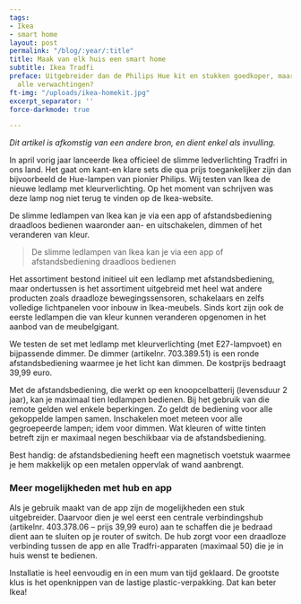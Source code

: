 ```yaml
---
tags:
- Ikea
- smart home
layout: post
permalink: "/blog/:year/:title"
title: Maak van elk huis een smart home
subtitle: Ikea Tradfi
preface: Uitgebreider dan de Philips Hue kit en stukken goedkoper, maar vervult het
  alle verwachtingen?
ft-img: "/uploads/ikea-homekit.jpg"
excerpt_separator: ''
force-darkmode: true

---
```

_Dit artikel is afkomstig van een andere bron, en dient enkel als invulling._

In april vorig jaar lanceerde Ikea officieel de slimme ledverlichting Tradfri in ons land. Het gaat om kant-en klare sets die qua prijs toegankelijker zijn dan bijvoorbeeld de Hue-lampen van pionier Philips. Wij testen van Ikea de nieuwe ledlamp met kleurverlichting. Op het moment van schrijven was deze lamp nog niet terug te vinden op de Ikea-website.

De slimme ledlampen van Ikea kan je via een app of afstandsbediening draadloos bedienen waaronder aan- en uitschakelen, dimmen of het veranderen van kleur.

> De slimme ledlampen van Ikea kan je via een app of afstandsbediening draadloos bedienen

Het assortiment bestond initieel uit een ledlamp met afstandsbediening, maar ondertussen is het assortiment uitgebreid met heel wat andere producten zoals draadloze bewegingssensoren, schakelaars en zelfs volledige lichtpanelen voor inbouw in Ikea-meubels. Sinds kort zijn ook de eerste ledlampen die van kleur kunnen veranderen opgenomen in het aanbod van de meubelgigant.

We testen de set met ledlamp met kleurverlichting (met E27-lampvoet) en bijpassende dimmer. De dimmer (artikelnr. 703.389.51) is een ronde afstandsbediening waarmee je het licht kan dimmen. De kostprijs bedraagt 39,99 euro.

Met de afstandsbediening, die werkt op een knoopcelbatterij (levensduur 2 jaar), kan je maximaal tien ledlampen bedienen. Bij het gebruik van die remote gelden wel enkele beperkingen. Zo geldt de bediening voor alle gekoppelde lampen samen. Inschakelen moet meteen voor alle gegroepeerde lampen; idem voor dimmen. Wat kleuren of witte tinten betreft zijn er maximaal negen beschikbaar via de afstandsbediening.

Best handig: de afstandsbediening heeft een magnetisch voetstuk waarmee je hem makkelijk op een metalen oppervlak of wand aanbrengt.

### Meer mogelijkheden met hub en app

Als je gebruik maakt van de app zijn de mogelijkheden een stuk uitgebreider. Daarvoor dien je wel eerst een centrale verbindingshub (artikelnr. 403.378.06 – prijs 39,99 euro) aan te schaffen die je bedraad dient aan te sluiten op je router of switch. De hub zorgt voor een draadloze verbinding tussen de app en alle Tradfri-apparaten (maximaal 50) die je in huis wenst te bedienen.

Installatie is heel eenvoudig en in een mum van tijd geklaard. De grootste klus is het openknippen van de lastige plastic-verpakking. Dat kan beter Ikea!